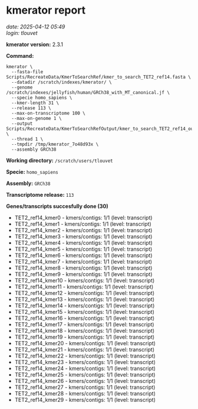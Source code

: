 # kmerator report
*date: 2025-04-12 05:49*  
*login: tlouvet*

**kmerator version:** 2.3.1

**Command:**

```
kmerator \
  --fasta-file Scripts/RecreateData/KmerToSearchRef/kmer_to_search_TET2_ref14.fasta \
  --datadir /scratch/indexes/kmerator/ \
  --genome /scratch/indexes/jellyfish/human/GRCh38_with_MT_canonical.jf \
  --specie homo_sapiens \
  --kmer-length 31 \
  --release 113 \
  --max-on-transcriptome 100 \
  --max-on-genome 1 \
  --output Scripts/RecreateData/KmerToSearchRefOutput/kmer_to_search_TET2_ref14_output \
  --thread 1 \
  --tmpdir /tmp/kmerator_7o48d93x \
  --assembly GRCh38
```

**Working directory:** `/scratch/users/tlouvet`

**Specie:** `homo_sapiens`

**Assembly:** `GRCh38`

**Transcriptome release:** `113`

**Genes/transcripts succesfully done (30)**

- TET2_ref14_kmer0 - kmers/contigs: 1/1 (level: transcript)
- TET2_ref14_kmer1 - kmers/contigs: 1/1 (level: transcript)
- TET2_ref14_kmer2 - kmers/contigs: 1/1 (level: transcript)
- TET2_ref14_kmer3 - kmers/contigs: 1/1 (level: transcript)
- TET2_ref14_kmer4 - kmers/contigs: 1/1 (level: transcript)
- TET2_ref14_kmer5 - kmers/contigs: 1/1 (level: transcript)
- TET2_ref14_kmer6 - kmers/contigs: 1/1 (level: transcript)
- TET2_ref14_kmer7 - kmers/contigs: 1/1 (level: transcript)
- TET2_ref14_kmer8 - kmers/contigs: 1/1 (level: transcript)
- TET2_ref14_kmer9 - kmers/contigs: 1/1 (level: transcript)
- TET2_ref14_kmer10 - kmers/contigs: 1/1 (level: transcript)
- TET2_ref14_kmer11 - kmers/contigs: 1/1 (level: transcript)
- TET2_ref14_kmer12 - kmers/contigs: 1/1 (level: transcript)
- TET2_ref14_kmer13 - kmers/contigs: 1/1 (level: transcript)
- TET2_ref14_kmer14 - kmers/contigs: 1/1 (level: transcript)
- TET2_ref14_kmer15 - kmers/contigs: 1/1 (level: transcript)
- TET2_ref14_kmer16 - kmers/contigs: 1/1 (level: transcript)
- TET2_ref14_kmer17 - kmers/contigs: 1/1 (level: transcript)
- TET2_ref14_kmer18 - kmers/contigs: 1/1 (level: transcript)
- TET2_ref14_kmer19 - kmers/contigs: 1/1 (level: transcript)
- TET2_ref14_kmer20 - kmers/contigs: 1/1 (level: transcript)
- TET2_ref14_kmer21 - kmers/contigs: 1/1 (level: transcript)
- TET2_ref14_kmer22 - kmers/contigs: 1/1 (level: transcript)
- TET2_ref14_kmer23 - kmers/contigs: 1/1 (level: transcript)
- TET2_ref14_kmer24 - kmers/contigs: 1/1 (level: transcript)
- TET2_ref14_kmer25 - kmers/contigs: 1/1 (level: transcript)
- TET2_ref14_kmer26 - kmers/contigs: 1/1 (level: transcript)
- TET2_ref14_kmer27 - kmers/contigs: 1/1 (level: transcript)
- TET2_ref14_kmer28 - kmers/contigs: 1/1 (level: transcript)
- TET2_ref14_kmer29 - kmers/contigs: 1/1 (level: transcript)
